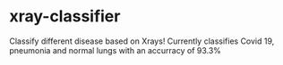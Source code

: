 # xray-classifier
Classify different disease based on Xrays! Currently classifies Covid 19, pneumonia and normal lungs with an accurracy of 93.3%
